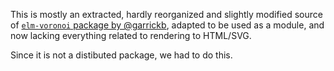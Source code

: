 This is mostly an extracted, hardly reorganized and slightly modified source of [`elm-voronoi` package by @garrickb](https://github.com/garrickb/elm-voronoi),
adapted to be used as a module, and now lacking everything related to rendering to HTML/SVG.

Since it is not a distibuted package, we had to do this.
